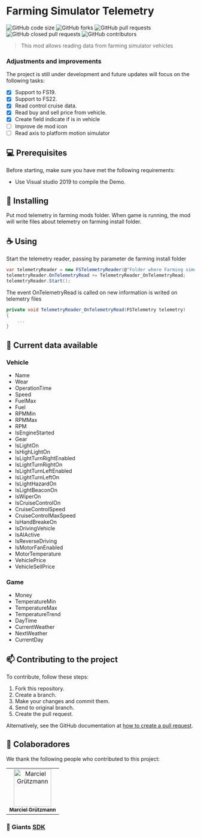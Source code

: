 # Farming Simulator Telemetry

![GitHub code size](https://img.shields.io/github/languages/code-size/marciel032/FarmingSimulatorTelemetry?style=for-the-badge)
![GitHub forks](https://img.shields.io/github/forks/marciel032/FarmingSimulatorTelemetry?style=for-the-badge)
![GitHub pull requests](https://img.shields.io/github/issues-pr-raw/marciel032/farmingsimulatortelemetry?style=for-the-badge)
![GitHub closed pull requests](https://img.shields.io/github/issues-pr-closed-raw/marciel032/farmingsimulatortelemetry?style=for-the-badge)
![GitHub contributors](https://img.shields.io/github/contributors/marciel032/farmingsimulatortelemetry?style=for-the-badge)


> This mod allows reading data from farming simulator vehicles

### Adjustments and improvements

The project is still under development and future updates will focus on the following tasks:

- [x] Support to FS19.
- [x] Support to FS22.
- [x] Read control cruise data.
- [x] Read buy and sell price from vehicle.
- [x] Create field indicate if is in vehicle
- [ ] Improve de mod icon
- [ ] Read axis to platform motion simulator

## 💻 Prerequisites

Before starting, make sure you have met the following requirements:
* Use Visual studio 2019 to compile the Demo.

## 🚀 Installing

Put mod telemetry in farming mods folder.
When game is running, the mod will write files about telemetry on farming install folder.

## ☕ Using

Start the telemetry reader, passing by parameter de farming install folder
```csharp
var telemetryReader = new FSTelemetryReader(@"Folder where Farming simulator is installed");
telemetryReader.OnTelemetryRead += TelemetryReader_OnTelemetryRead;
telemetryReader.Start();
```

The event OnTelemetryRead is called on new information is writed on telemetry files
```csharp
private void TelemetryReader_OnTelemetryRead(FSTelemetry telemetry)
{
    ...
}
```

## 💾 Current data available

### Vehicle
* Name 
* Wear 
* OperationTime 
* Speed 
* FuelMax 
* Fuel 
* RPMMin
* RPMMax 
* RPM 
* IsEngineStarted 
* Gear 
* IsLightOn 
* IsHighLightOn 
* IsLightTurnRightEnabled
* IsLightTurnRightOn 
* IsLightTurnLeftEnabled
* IsLightTurnLeftOn 
* IsLightHazardOn
* IsLightBeaconOn
* IsWiperOn
* IsCruiseControlOn
* CruiseControlSpeed
* CruiseControlMaxSpeed
* IsHandBreakeOn
* IsDrivingVehicle
* IsAIActive
* IsReverseDriving
* IsMotorFanEnabled
* MotorTemperature
* VehiclePrice
* VehicleSellPrice

### Game
* Money
* TemperatureMin
* TemperatureMax
* TemperatureTrend
* DayTime
* CurrentWeather
* NextWeather
* CurrentDay

## 📫 Contributing to the project
To contribute, follow these steps:

1. Fork this repository.
2. Create a branch.
3. Make your changes and commit them.
4. Send to original branch.
5. Create the pull request.

Alternatively, see the GitHub documentation at [how to create a pull request](https://help.github.com/en/github/collaborating-with-issues-and-pull-requests/creating-a-pull-request).


## 🤝 Colaboradores

We thank the following people who contributed to this project:

<table>
  <tr>
    <td align="center">
      <a href="https://github.com/Marciel032">
        <img src="https://avatars3.githubusercontent.com/Marciel032" width="100px;" alt="Marciel Grützmann"/><br>
        <sub>
          <b>Marciel Grützmann</b>
        </sub>
      </a>
    </td>    
  </tr>
</table>

### 📘 Giants [SDK](https://gdn.giants-software.com/documentation.php)
